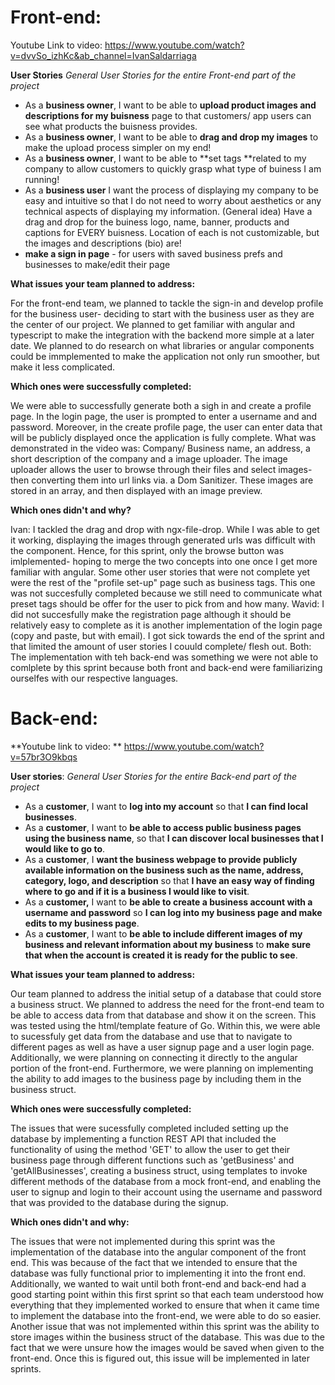 # Front-end:

Youtube Link to video: https://www.youtube.com/watch?v=dvvSo_izhKc&ab_channel=IvanSaldarriaga

**User Stories**
_General User Stories for the entire Front-end part of the project_
- As a **business owner**, I want to be able to **upload product images and descriptions for my buisness** page to that customers/ app users can see what products the buisness provides.
- As a **business owner**, I want to be able to **drag and drop my images** to make the upload process simpler on my end!
- As a **business owner**, I want to be able to **set tags **related to my company to allow customers to quickly grasp what type of buiness I am running!
- As a **business user** I want the process of displaying my company to be easy and intuitive so that I do not need to worry about aesthetics or any technical aspects of displaying my information.
(General idea) Have a drag and drop for the buiness logo, name, banner, products and captions for EVERY buisness. Location of each is not customizable, but the images and descriptions (bio) are!
- **make a sign in page** - for users with saved business prefs and businesses to make/edit their page

**What issues your team planned to address:**

For the front-end team, we planned to tackle the sign-in and develop profile for the business user- deciding to start with the business user as they are the center of our project. We planned to get familiar with angular and typescript to make the integration with the backend more simple at a later date. We planned to do research on what libraries or angular components could be immplemented to make the application not only run smoother, but make it less complicated.

**Which ones were successfully completed:**

We were able to successfully generate both a sigh in and create a profile page. In the login page, the user is prompted to enter a username and and password. Moreover, in the create profile page, the user can enter data that will be publicly displayed once the application is fully complete. What was demonstrated in the video was: Company/ Business name, an address, a short description of the company and a image uploader. The image uploader allows the user to browse through their files and select images- then converting them into url links via. a Dom Sanitizer. These images are stored in an array, and then displayed with an image preview. 

**Which ones didn't and why?**

Ivan: I tackled the drag and drop with ngx-file-drop. While I was able to get it working, displaying the images through generated urls was difficult with the component. Hence, for this sprint, only the browse button was imlplemented- hoping to merge the two concepts into one once I get more familiar with angular. Some other user stories that were not complete yet were the rest of the "profile set-up" page such as business tags. This one was not succesfully completed because we still need to communicate what preset tags should be offer for the user to pick from and how many.
Wavid: I did not succesfully make the registration page although it should be relatively easy to complete as it is another implementation of the login page (copy and paste, but with email). I got sick towards the end of the sprint and that limited the amount of user stories I couuld complete/ flesh out.
Both: The implementation with teh back-end was something we were not able to comlplete by this sprint because both front and back-end were familiarizing ourselfes with our respective languages.




# Back-end:

**Youtube link to video: ** https://www.youtube.com/watch?v=57br3O9kbqs

**User stories**:
_General User Stories for the entire Back-end part of the project_
- As a **customer**, I want to **log into my account** so that **I can find local businesses**.
- As a **customer**, I want to **be able to access public business pages using the business name**, so that **I can discover local businesses that I would  like to go to**.
- As a **customer**, I **want the business webpage to provide publicly available information on the business such as the name, address, category, logo, and  description** so that **I have an easy way of finding where to go and if it is a business I would like to visit**.
- As a **customer,** I want to **be able to create a business account with a username and password** so **I can log into my business page and make edits to my business page**.
- As a **customer**, I want to **be able to include different images of my business and relevant information about my business** to **make sure that when   the account is created it is ready for the public to see**.


**What issues your team planned to address:**

Our team planned to address the initial setup of a database that could store a business struct. We planned to address the need for the front-end team to be able to access data from that database and show it on the screen. This was tested using the html/template feature of Go. Within this, we were able to sucessfuly get data from the database and use that to navigate to different pages as well as have a user signup page and a user login page. Additionally, we were planning on connecting it directly to the angular portion of the front-end. Furthermore, we were planning on implementing the ability to add images to the business page by including them in the business struct.

**Which ones were successfully completed:**

The issues that were sucessfully completed included setting up the database by implementing a function REST API that included the functionality of using the method 'GET' to allow the user to get their business page through different functions such as 'getBusiness' and 'getAllBusinesses', creating a business struct, using templates to invoke different methods of the database from a mock front-end, and enabling the user to signup and login to their account using the username and password that was provided to the database during the signup. 

**Which ones didn't and why:**

The issues that were not implemented during this sprint was the implementation of the database into the angular component of the front end. This was because of the fact that we intended to ensure that the database was fully functional prior to implementing it into the front end. Additionally, we wanted to wait until both front-end and back-end had a good starting point within this first sprint so that each team understood how everything that they implemented worked to ensure that when it came time to implement the database into the front-end, we were able to do so easier. Another issue that was not implemented within this sprint was the ability to store images within the business struct of the database. This was due to the fact that we were unsure how the images would be saved when given to the front-end. Once this is figured out, this issue will be implemented in later sprints.
